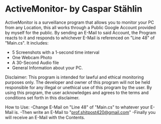 # ActiveMonitor- by Caspar Stählin
ActiveMonitor is a surveillance program that allows you to monitor your PC from any Location, this all works through a Public Google Account provided by myself for the public. By sending an E-Mail to said Account, the Program reacts to it and responds to whichever E-Mail is referenced on "Line 48" of "Main.cs". It includes:
  - 5 Screenshots with a 1-second time interval
  - One Webcam Photo
  - A 30-Second Audio file
  - General Information about your PC.

Disclaimer: This program is intended for lawful and ethical monitoring purposes only. 
The developer and owner of this program will not be held responsible for any illegal or unethical use of this program by the user. By using this program, the user acknowledges and agrees to the terms and conditions set forth in this disclaimer.

How to Use:
  -Change E-Mail on "Line 48" of "Main.cs" to whatever your E-Mail is.
  -Then write an E-Mail to "prof.shitpost420@gmail.com"
  -Finally you will receive an E-Mail with the Contents.

